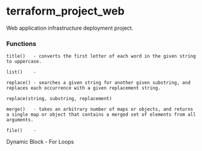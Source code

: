 # terraform_project_web
Web application infrastructure deployment project.


### Functions
```
title()   - converts the first letter of each word in the given string to uppercase.
```

```
list()    - 
```

```
replace() - searches a given string for another given substring, and replaces each occurrence with a given replacement string.

replace(string, substring, replacement)

```

```
merge()   - takes an arbitrary number of maps or objects, and returns a single map or object that contains a merged set of elements from all arguments.
```

```
file()    - 
```

Dynamic Block - For Loops